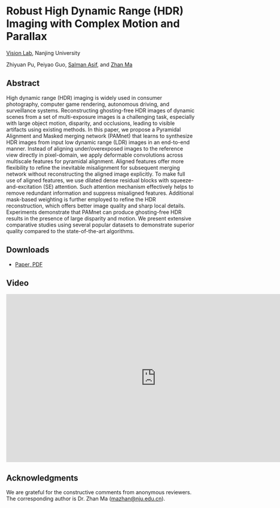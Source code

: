 # Robust High Dynamic Range (HDR) Imaging with Complex Motion and Parallax

[Vision Lab](https://vision.nju.edu.cn/), Nanjing University

Zhiyuan Pu, Peiyao Guo, [Salman Asif](https://intra.ece.ucr.edu/~sasif/index.html), and [Zhan Ma](https://vision.nju.edu.cn/fc/d3/c29470a457939/page.htm)

## Abstract
High dynamic range (HDR) imaging is widely used in consumer photography, computer game rendering, autonomous driving, and surveillance systems. Reconstructing ghosting-free HDR images of dynamic scenes from a set of multi-exposure images is a challenging task, especially with large object motion, disparity, and occlusions, leading to visible artifacts using existing methods. In this paper, we propose a Pyramidal Alignment and Masked merging network (PAMnet) that learns to synthesize HDR images from input low dynamic range (LDR) images in an end-to-end manner. Instead of aligning under/overexposed images to the reference view directly in pixel-domain, we apply deformable convolutions across multiscale features for pyramidal alignment. Aligned features offer more flexibility to refine the inevitable misalignment for subsequent merging network without reconstructing the aligned image explicitly. To make full use of aligned features, we use dilated dense residual blocks with squeeze-and-excitation (SE) attention. Such attention mechanism effectively helps to remove redundant information and suppress misaligned features. Additional mask-based weighting is further employed to refine the HDR reconstruction, which offers better image quality and sharp local details. Experiments demonstrate that PAMnet can produce ghosting-free HDR results in the presence of large disparity and motion. We present extensive comparative studies using several popular datasets to demonstrate superior quality compared to the state-of-the-art algorithms.

## Downloads
* [Paper, PDF]()

## Video
<iframe 
    height=450 
    width=800 
    src='https://www.bilibili.com/video/BV1Zv41117eh' 
    frameborder=0 
    'allowfullscreen'>
</iframe>

## Acknowledgments
We are grateful for the constructive comments from anonymous reviewers. The corresponding author is Dr. Zhan Ma (mazhan@nju.edu.cn).

